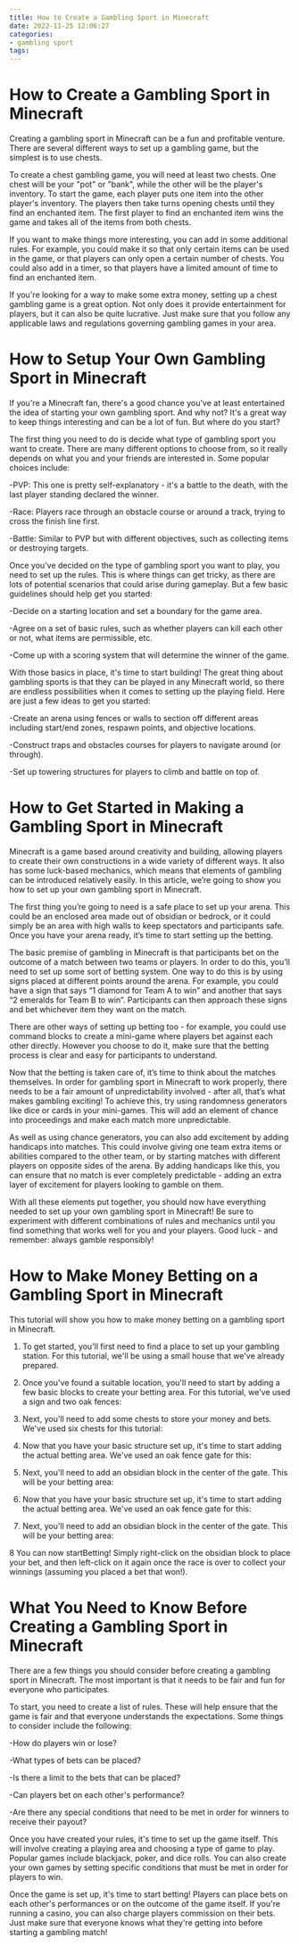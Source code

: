 ```yaml
---
title: How to Create a Gambling Sport in Minecraft
date: 2022-11-25 12:06:27
categories:
- gambling sport
tags:
---
```



#  How to Create a Gambling Sport in Minecraft

Creating a gambling sport in Minecraft can be a fun and profitable venture. There are several different ways to set up a gambling game, but the simplest is to use chests.

To create a chest gambling game, you will need at least two chests. One chest will be your "pot" or "bank", while the other will be the player's inventory. To start the game, each player puts one item into the other player's inventory. The players then take turns opening chests until they find an enchanted item. The first player to find an enchanted item wins the game and takes all of the items from both chests.

If you want to make things more interesting, you can add in some additional rules. For example, you could make it so that only certain items can be used in the game, or that players can only open a certain number of chests. You could also add in a timer, so that players have a limited amount of time to find an enchanted item.

If you're looking for a way to make some extra money, setting up a chest gambling game is a great option. Not only does it provide entertainment for players, but it can also be quite lucrative. Just make sure that you follow any applicable laws and regulations governing gambling games in your area.

#  How to Setup Your Own Gambling Sport in Minecraft

If you're a Minecraft fan, there's a good chance you've at least entertained the idea of starting your own gambling sport. And why not? It's a great way to keep things interesting and can be a lot of fun. But where do you start?

The first thing you need to do is decide what type of gambling sport you want to create. There are many different options to choose from, so it really depends on what you and your friends are interested in. Some popular choices include:

-PVP: This one is pretty self-explanatory - it's a battle to the death, with the last player standing declared the winner.

-Race: Players race through an obstacle course or around a track, trying to cross the finish line first.

-Battle: Similar to PVP but with different objectives, such as collecting items or destroying targets.

Once you've decided on the type of gambling sport you want to play, you need to set up the rules. This is where things can get tricky, as there are lots of potential scenarios that could arise during gameplay. But a few basic guidelines should help get you started:

-Decide on a starting location and set a boundary for the game area.

-Agree on a set of basic rules, such as whether players can kill each other or not, what items are permissible, etc.

-Come up with a scoring system that will determine the winner of the game.

With those basics in place, it's time to start building! The great thing about gambling sports is that they can be played in any Minecraft world, so there are endless possibilities when it comes to setting up the playing field. Here are just a few ideas to get you started:

-Create an arena using fences or walls to section off different areas including start/end zones, respawn points, and objective locations.

-Construct traps and obstacles courses for players to navigate around (or through).

-Set up towering structures for players to climb and battle on top of.

#  How to Get Started in Making a Gambling Sport in Minecraft

Minecraft is a game based around creativity and building, allowing players to create their own constructions in a wide variety of different ways. It also has some luck-based mechanics, which means that elements of gambling can be introduced relatively easily. In this article, we’re going to show you how to set up your own gambling sport in Minecraft.

The first thing you’re going to need is a safe place to set up your arena. This could be an enclosed area made out of obsidian or bedrock, or it could simply be an area with high walls to keep spectators and participants safe. Once you have your arena ready, it’s time to start setting up the betting.

The basic premise of gambling in Minecraft is that participants bet on the outcome of a match between two teams or players. In order to do this, you’ll need to set up some sort of betting system. One way to do this is by using signs placed at different points around the arena. For example, you could have a sign that says “1 diamond for Team A to win” and another that says “2 emeralds for Team B to win”. Participants can then approach these signs and bet whichever item they want on the match.

There are other ways of setting up betting too - for example, you could use command blocks to create a mini-game where players bet against each other directly. However you choose to do it, make sure that the betting process is clear and easy for participants to understand.

Now that the betting is taken care of, it’s time to think about the matches themselves. In order for gambling sport in Minecraft to work properly, there needs to be a fair amount of unpredictability involved - after all, that’s what makes gambling exciting! To achieve this, try using randomness generators like dice or cards in your mini-games. This will add an element of chance into proceedings and make each match more unpredictable.

As well as using chance generators, you can also add excitement by adding handicaps into matches. This could involve giving one team extra items or abilities compared to the other team, or by starting matches with different players on opposite sides of the arena. By adding handicaps like this, you can ensure that no match is ever completely predictable - adding an extra layer of excitement for players looking to gamble on them.

With all these elements put together, you should now have everything needed to set up your own gambling sport in Minecraft! Be sure to experiment with different combinations of rules and mechanics until you find something that works well for you and your players. Good luck - and remember: always gamble responsibly!

#  How to Make Money Betting on a Gambling Sport in Minecraft

This tutorial will show you how to make money betting on a gambling sport in Minecraft.

1. To get started, you'll first need to find a place to set up your gambling station. For this tutorial, we'll be using a small house that we've already prepared.

2. Once you've found a suitable location, you'll need to start by adding a few basic blocks to create your betting area. For this tutorial, we've used a sign and two oak fences:

3. Next, you'll need to add some chests to store your money and bets. We've used six chests for this tutorial:

4. Now that you have your basic structure set up, it's time to start adding the actual betting area. We've used an oak fence gate for this:

5. Next, you'll need to add an obsidian block in the center of the gate. This will be your betting area:

6. Now that you have your basic structure set up, it's time to start adding the actual betting area. We've used an oak fence gate for this:

 7. Next, you'll need to add an obsidian block in the center of the gate. This will be your betting area:

 8 You can now startBetting! Simply right-click on the obsidian block to place your bet, and then left-click on it again once the race is over to collect your winnings (assuming you placed a bet that won!).

#  What You Need to Know Before Creating a Gambling Sport in Minecraft

There are a few things you should consider before creating a gambling sport in Minecraft. The most important is that it needs to be fair and fun for everyone who participates.

To start, you need to create a list of rules. These will help ensure that the game is fair and that everyone understands the expectations. Some things to consider include the following:

-How do players win or lose?

-What types of bets can be placed?

-Is there a limit to the bets that can be placed?

-Can players bet on each other's performance?

-Are there any special conditions that need to be met in order for winners to receive their payout?

Once you have created your rules, it's time to set up the game itself. This will involve creating a playing area and choosing a type of game to play. Popular games include blackjack, poker, and dice rolls. You can also create your own games by setting specific conditions that must be met in order for players to win.

Once the game is set up, it's time to start betting! Players can place bets on each other's performances or on the outcome of the game itself. If you're running a casino, you can also charge players commission on their bets. Just make sure that everyone knows what they're getting into before starting a gambling match!
